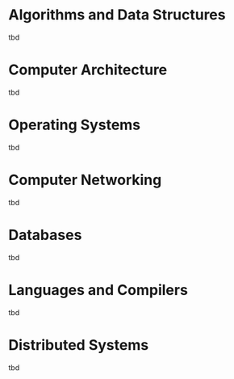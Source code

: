 # Algorithms and Data Structures
tbd

# Computer Architecture
tbd

# Operating Systems
tbd

# Computer Networking
tbd

# Databases
tbd

# Languages and Compilers
tbd

# Distributed Systems
tbd
